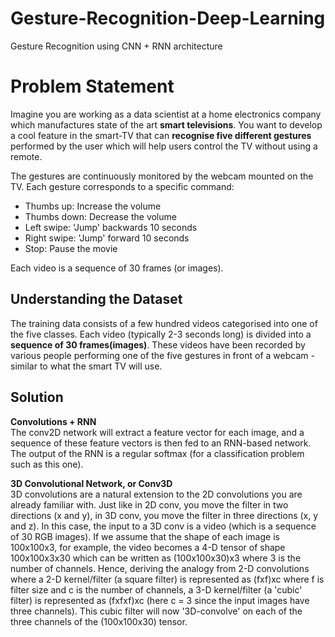 
# Gesture-Recognition-Deep-Learning
Gesture Recognition using CNN + RNN architecture

# Problem Statement

Imagine you are working as a data scientist at a home electronics company which manufactures state of the art  **smart televisions**. You want to develop a cool feature in the smart-TV that can  **recognise five different gestures** performed by the user which will help users control the TV without using a remote. 

The gestures are continuously monitored by the webcam mounted on the TV. Each gesture corresponds to a specific command:

-   Thumbs up: Increase the volume
-   Thumbs down: Decrease the volume
-   Left swipe: 'Jump' backwards 10 seconds
-   Right swipe: 'Jump' forward 10 seconds
-   Stop: Pause the movie

Each video is a sequence of 30 frames (or images).

## **Understanding the Dataset**

The training data consists of a few hundred videos categorised into one of the five classes. Each video (typically 2-3 seconds long) is divided into a **sequence of 30 frames(images)**. These videos have been recorded by various people performing one of the five gestures in front of a webcam - similar to what the smart TV will use.

## **Solution**


**Convolutions + RNN**  
The conv2D network will extract a feature vector for each image, and a sequence of these feature vectors is then fed to an RNN-based network. The output of the RNN is a regular softmax (for a classification problem such as this one).

**3D Convolutional Network, or Conv3D**  
3D convolutions are a natural extension to the 2D convolutions you are already familiar with. Just like in 2D conv, you move the filter in two directions (x and y), in 3D conv, you move the filter in three directions (x, y and z). In this case, the input to a 3D conv is a video (which is a sequence of 30 RGB images). If we assume that the shape of each image is 100x100x3, for example, the video becomes a 4-D tensor of shape 100x100x3x30 which can be written as (100x100x30)x3 where 3 is the number of channels. Hence, deriving the analogy from 2-D convolutions where a 2-D kernel/filter (a square filter) is represented as (fxf)xc where f is filter size and c is the number of channels, a 3-D kernel/filter (a 'cubic' filter) is represented as (fxfxf)xc (here c = 3 since the input images have three channels). This cubic filter will now '3D-convolve' on each of the three channels of the (100x100x30) tensor.
